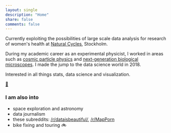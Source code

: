 ```yaml
---
layout: single
description: "Home"
share: false
comments: false
---
```


Currently exploiting the possibilities of large scale data analysis for research of women's health at [Natural Cycles](https://www.naturalcycles.com/), Stockholm.

During my academic career as an experimental physicist, I worked in areas such as [cosmic particle physics](https://www.auger.org/) and [next-generation biological microscopes](http://testalab.org/). I made the jump to the data science world in 2018.

Interested in all things stats, data science and visualization.

[:panda_face:](/pandas/)

### I am also into
* space exploration and astronomy
* data journalism
* these subreddits: [/r/dataisbeautiful/](https://www.reddit.com/r/dataisbeautiful/), [/r/MapPorn](https://www.reddit.com/r/MapPorn/)
* bike fixing and touring :bike:
